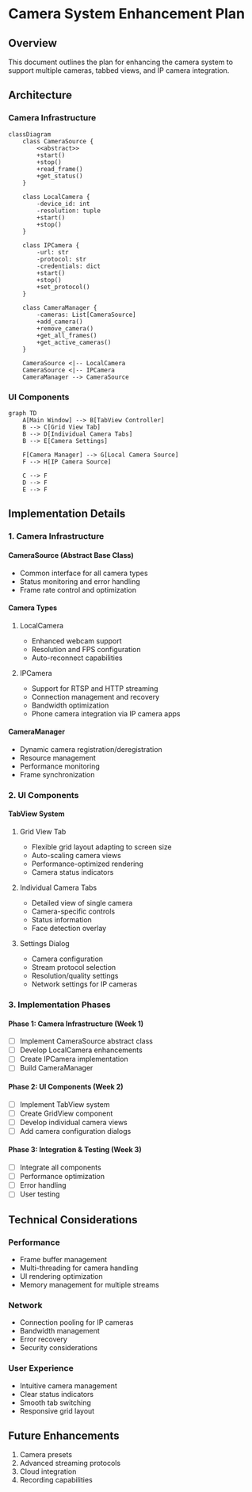 # Camera System Enhancement Plan

## Overview
This document outlines the plan for enhancing the camera system to support multiple cameras, tabbed views, and IP camera integration.

## Architecture

### Camera Infrastructure
```mermaid
classDiagram
    class CameraSource {
        <<abstract>>
        +start()
        +stop()
        +read_frame()
        +get_status()
    }
    
    class LocalCamera {
        -device_id: int
        -resolution: tuple
        +start()
        +stop()
    }
    
    class IPCamera {
        -url: str
        -protocol: str
        -credentials: dict
        +start()
        +stop()
        +set_protocol()
    }
    
    class CameraManager {
        -cameras: List[CameraSource]
        +add_camera()
        +remove_camera()
        +get_all_frames()
        +get_active_cameras()
    }
    
    CameraSource <|-- LocalCamera
    CameraSource <|-- IPCamera
    CameraManager --> CameraSource
```

### UI Components
```mermaid
graph TD
    A[Main Window] --> B[TabView Controller]
    B --> C[Grid View Tab]
    B --> D[Individual Camera Tabs]
    B --> E[Camera Settings]
    
    F[Camera Manager] --> G[Local Camera Source]
    F --> H[IP Camera Source]
    
    C --> F
    D --> F
    E --> F
```

## Implementation Details

### 1. Camera Infrastructure

#### CameraSource (Abstract Base Class)
- Common interface for all camera types
- Status monitoring and error handling
- Frame rate control and optimization

#### Camera Types
1. LocalCamera
   - Enhanced webcam support
   - Resolution and FPS configuration
   - Auto-reconnect capabilities

2. IPCamera
   - Support for RTSP and HTTP streaming
   - Connection management and recovery
   - Bandwidth optimization
   - Phone camera integration via IP camera apps

#### CameraManager
- Dynamic camera registration/deregistration
- Resource management
- Performance monitoring
- Frame synchronization

### 2. UI Components

#### TabView System
1. Grid View Tab
   - Flexible grid layout adapting to screen size
   - Auto-scaling camera views
   - Performance-optimized rendering
   - Camera status indicators

2. Individual Camera Tabs
   - Detailed view of single camera
   - Camera-specific controls
   - Status information
   - Face detection overlay

3. Settings Dialog
   - Camera configuration
   - Stream protocol selection
   - Resolution/quality settings
   - Network settings for IP cameras

### 3. Implementation Phases

#### Phase 1: Camera Infrastructure (Week 1)
- [ ] Implement CameraSource abstract class
- [ ] Develop LocalCamera enhancements
- [ ] Create IPCamera implementation
- [ ] Build CameraManager

#### Phase 2: UI Components (Week 2)
- [ ] Implement TabView system
- [ ] Create GridView component
- [ ] Develop individual camera views
- [ ] Add camera configuration dialogs

#### Phase 3: Integration & Testing (Week 3)
- [ ] Integrate all components
- [ ] Performance optimization
- [ ] Error handling
- [ ] User testing

## Technical Considerations

### Performance
- Frame buffer management
- Multi-threading for camera handling
- UI rendering optimization
- Memory management for multiple streams

### Network
- Connection pooling for IP cameras
- Bandwidth management
- Error recovery
- Security considerations

### User Experience
- Intuitive camera management
- Clear status indicators
- Smooth tab switching
- Responsive grid layout

## Future Enhancements
1. Camera presets
2. Advanced streaming protocols
3. Cloud integration
4. Recording capabilities